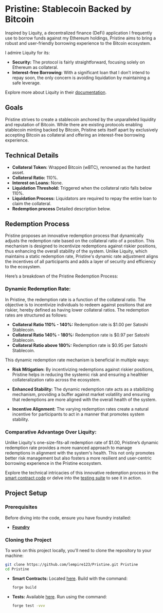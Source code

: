 # **Pristine**: Stablecoin Backed by Bitcoin

Inspired by Liquity, a decentralized finance (DeFi) application I frequently use to borrow funds against my Ethereum holdings, Pristine aims to bring a robust and user-friendly borrowing experience to the Bitcoin ecosystem.

I admire Liquity for its:
- **Security:** The protocol is fairly straightforward, focusing solely on Ethereum as collateral.
- **Interest-free Borrowing:** With a significant loan that I don’t intend to repay soon, the only concern is avoiding liquidation by maintaining a safe leverage.

Explore more about Liquity in their [documentation](https://docs.liquity.org).

## **Goals**

Pristine strives to create a stablecoin anchored by the unparalleled liquidity and reputation of Bitcoin. While there are existing protocols enabling stablecoin minting backed by Bitcoin, Pristine sets itself apart by exclusively accepting Bitcoin as collateral and offering an interest-free borrowing experience.

## **Technical Details**

- **Collateral Token:** Wrapped Bitcoin (wBTC), renowned as the hardest asset.
- **Collateral Ratio:** 110%.
- **Interest on Loans:** None.
- **Liquidation Threshold:** Triggered when the collateral ratio falls below 110%.
- **Liquidation Process:** Liquidators are required to repay the entire loan to claim the collateral.
- **Redemption process** Detailed description below.

## **Redemption Process**

Pristine proposes an innovative redemption process that dynamically adjusts the redemption rate based on the collateral ratio of a position. This mechanism is designed to incentivize redemptions against riskier positions, thus enhancing the overall stability of the system. Unlike Liquity, which maintains a static redemption rate, Pristine's dynamic rate adjustment aligns the incentives of all participants and adds a layer of security and efficiency to the ecosystem.

Here’s a breakdown of the Pristine Redemption Process:

### **Dynamic Redemption Rate:**
In Pristine, the redemption rate is a function of the collateral ratio. The objective is to incentivize individuals to redeem against positions that are riskier, hereby defined as having lower collateral ratios. The redemption rates are structured as follows:

- **Collateral Ratio 110% - 140%:** Redemption rate is $1.00 per Satoshi Stablecoin.
- **Collateral Ratio 140% - 180%:** Redemption rate is $0.97 per Satoshi Stablecoin.
- **Collateral Ratio above 180%:** Redemption rate is $0.95 per Satoshi Stablecoin.

This dynamic redemption rate mechanism is beneficial in multiple ways:

- **Risk Mitigation:** By incentivizing redemptions against riskier positions, Pristine helps in reducing the systemic risk and ensuring a healthier collateralization ratio across the ecosystem.
  
- **Enhanced Stability:** The dynamic redemption rate acts as a stabilizing mechanism, providing a buffer against market volatility and ensuring that redemptions are more aligned with the overall health of the system.
  
- **Incentive Alignment:** The varying redemption rates create a natural incentive for participants to act in a manner that promotes system stability.

### **Comparative Advantage Over Liquity:**
Unlike Liquity's one-size-fits-all redemption rate of $1.00, Pristine’s dynamic redemption rate provides a more nuanced approach to manage redemptions in alignment with the system's health. This not only promotes better risk management but also fosters a more resilient and user-centric borrowing experience in the Pristine ecosystem. 

Explore the technical intricacies of this innovative redemption process in the [smart contract code](./src/Pristine.sol) or delve into the [testing suite](./test) to see it in action.

## **Project Setup**

### **Prerequisites**

Before diving into the code, ensure you have foundry installed:

- **[Foundry](https://book.getfoundry.sh/getting-started/installation)** 

### **Cloning the Project**

To work on this project locally, you'll need to clone the repository to your machine:

```sh
git clone https://github.com/lempire123/Pristine.git Pristine
cd Pristine
```

- **Smart Contracts:** Located [here](./src). Build with the command:
  ```sh
  forge build 
  ```

- **Tests:** Available [here](./test). Run using the command:
  ```sh
  forge test -vvv
    ```

